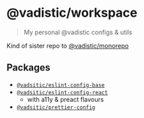 # @vadistic/workspace

> My personal @vadistic configs & utils

Kind of sister repo to [@vadistic/monorepo](https://github.com/vadistic/monorepo)

## Packages

- [`@vadsitic/eslint-config-base`](https://www.npmjs.com/package/@vadistic/eslint-config-base)
- [`@vadsitic/eslint-config-react`](https://www.npmjs.com/package/@vadistic/eslint-config-react)
  - with a11y & preact flavours
- [`@vadsitic/prettier-config`](https://www.npmjs.com/package/@vadistic/prettier-config)
